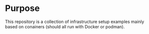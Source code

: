 # Purpose

This repository is a collection of infrastructure setup examples mainly based on conainers (should all run with Docker or podman).
